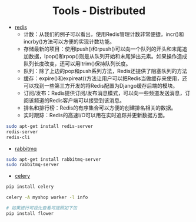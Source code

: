 <div align="center">

# Tools - Distributed

</div>

- [redis](https://github.com/antirez/redis)
    - 计数：从我们的例子可以看出，使用Redis管理计数非常便捷，incr()和incrby()方法可以方便的实现计数功能。
    - 存储最新的项目：使用lpush()和rpush()可以向一个队列的开头和末尾追加数据，lpop()和rpop()则是从队列开始和末尾弹出元素。如果操作造成队列长度改变，还可以用ltrim()保持队列长度。
    - 队列：除了上边的pop和push系列方法，Redis还提供了阻塞队列的方法
    - 缓存：expire()和expireat()方法让用户可以把Redis当做缓存来使用，还可以找到一些第三方开发的将Redis配置为Django缓存后端的模块。
    - 订阅/发布：Redis提供订阅/发布消息模式，可以向一些频道发送消息，订阅该频道的Redis客户端可以接受到该消息。
    - 排名和排行榜：Redis的有序集合可以方便的创建排名相关的数据。
    - 实时跟踪：Redis的高速I/O可以用在实时追踪并更新数据方面。

```bash
sudo apt-get install redis-server
redis-server
redis-cli
```

- [rabbitmq](https://github.com/rabbitmq/rabbitmq-server)

```bash
sudo apt-get install rabbitmq-server
sudo rabbitmq-server
```

- [celery](https://github.com/celery/celery)

```bash
pip install celery

celery -A myshop worker -l info

# 如果进行可视化查看可按照如下包
pip install flower
```

